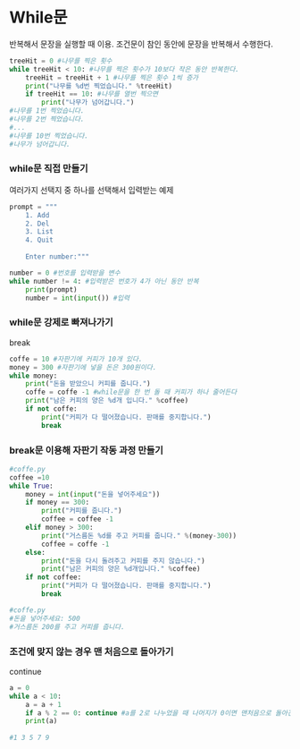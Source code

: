 # While문

반복해서 문장을 실행할 때 이용. 조건문이 참인 동안에 문장을 반복해서 수행한다.

```python
treeHit = 0 #나무를 찍은 횟수
while treeHit < 10: #나무를 찍은 횟수가 10보다 작은 동안 반복한다.
    treeHit = treeHit + 1 #나무를 찍은 횟수 1씩 증가
    print("나무를 %d번 찍었습니다." %treeHit)
    if treeHit == 10: #나무를 열번 찍으면
        print("나무가 넘어갑니다.")
#나무를 1번 찍었습니다.
#나무를 2번 찍었습니다.
#...
#나무를 10번 찍었습니다.
#나무가 넘어갑니다.
```



### while문 직접 만들기

여러가지 선택지 중 하나를 선택해서 입력받는 예제

```python
prompt = """
	1. Add
	2. Del
	3. List
	4. Quit
	
	Enter number:"""

number = 0 #번호를 입력받을 변수
while number != 4: #입력받은 번호가 4가 아닌 동안 반복
    print(prompt)
    number = int(input()) #입력
```

### while문 강제로 빠져나가기

break

```python
coffe = 10 #자판기에 커피가 10개 있다.
money = 300 #자판기에 넣을 돈은 300원이다.
while money:
    print("돈을 받았으니 커피를 줍니다.")
    coffe = coffe -1 #while문을 한 번 돌 때 커피가 하나 줄어든다
    print("남은 커피의 양은 %d개 입니다." %coffee)
    if not coffe:
        print("커피가 다 떨어졌습니다. 판매를 중지합니다.")
        break
```

### break문 이용해 자판기 작동 과정 만들기

```python
#coffe.py
coffee =10
while True:
    money = int(input("돈을 넣어주세요"))
    if money == 300:
        print("커피를 줍니다.")
        coffee = coffee -1
    elif money > 300:
        print("거스름돈 %d를 주고 커피를 줍니다." %(money-300))
        coffee = coffe -1
	else:
        print("돈을 다시 돌려주고 커피를 주지 않습니다.")
        print("남은 커피의 양은 %d개입니다." %coffee)
    if not coffee:
        print("커피가 다 떨어졌습니다. 판매를 중지합니다.")
        break

#coffe.py
#돈을 넣어주세요: 500
#거스름돈 200를 주고 커피를 줍니다.
```

### 조건에 맞지 않는 경우 맨 처음으로 돌아가기

continue

```python
a = 0
while a < 10:
    a = a + 1
    if a % 2 == 0: continue #a를 2로 나누었을 때 나머지가 0이면 맨처음으로 돌아간다
	print(a)
    
#1 3 5 7 9 
```

